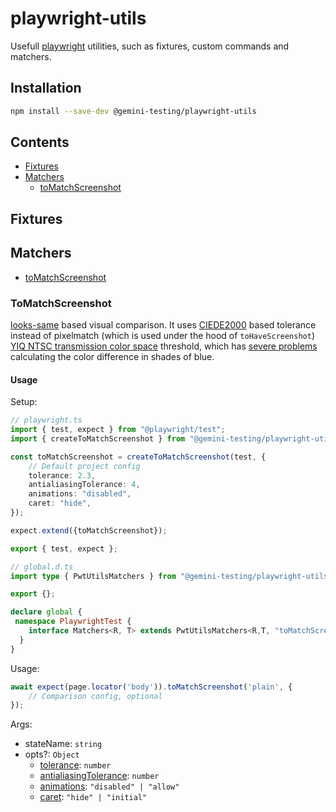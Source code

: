# playwright-utils

Usefull [playwright][pwt] utilities, such as fixtures, custom commands and matchers.

## Installation

```bash
npm install --save-dev @gemini-testing/playwright-utils
```

## Contents
- [Fixtures](#fixtures)
- [Matchers](#matchers)
  - [toMatchScreenshot](#tomatchscreenshot)

## Fixtures

## Matchers
- [toMatchScreenshot](#tomatchscreenshot)


### ToMatchScreenshot

[looks-same][looks-same] based visual comparison. It uses [CIEDE2000][ciede2000] based tolerance instead of pixelmatch (which is used under the hood of `toHaveScreenshot`) [YIQ NTSC transmission color space][yiq-ntsc] threshold, which has [severe problems](https://github.com/mapbox/pixelmatch/issues/127) calculating the color difference in shades of blue.

#### Usage

Setup:

```typescript
// playwright.ts
import { test, expect } from "@playwright/test";
import { createToMatchScreenshot } from "@gemini-testing/playwright-utils";

const toMatchScreenshot = createToMatchScreenshot(test, {
    // Default project config
    tolerance: 2.3,
    antialiasingTolerance: 4,
    animations: "disabled",
    caret: "hide",
});

expect.extend({toMatchScreenshot});

export { test, expect };
```

```typescript
// global.d.ts
import type { PwtUtilsMatchers } from "@gemini-testing/playwright-utils";

export {};

declare global {
 namespace PlaywrightTest {
    interface Matchers<R, T> extends PwtUtilsMatchers<R,T, "toMatchScreenshot"> {}
  }
}
```

Usage:

```typescript
await expect(page.locator('body')).toMatchScreenshot('plain', {
    // Comparison config, optional
});
```

Args:
- stateName: `string`
- opts?: `Object`
  - [tolerance][looks-same-tolerance]: `number`
  - [antialiasingTolerance][looks-same-antialiasing-tolerance]: `number`
  - [animations][pwt-animations]: `"disabled" | "allow"`
  - [caret][pwt-caret]: `"hide" | "initial"`

[pwt]: https://playwright.dev/
[looks-same]: https://github.com/gemini-testing/looks-same
[ciede2000]: https://en.wikipedia.org/wiki/Color_difference#CIEDE2000
[yiq-ntsc]: http://www.progmat.uaem.mx:8080/artVol2Num2/Articulo3Vol2Num2.pdf
[looks-same-tolerance]: https://github.com/gemini-testing/looks-same#comparing-images
[looks-same-antialiasing-tolerance]: https://github.com/gemini-testing/looks-same#comparing-images-with-ignoring-antialiasing
[pwt-animations]: https://playwright.dev/docs/api/class-pageassertions#page-assertions-to-have-screenshot-1-option-animations
[pwt-caret]: https://playwright.dev/docs/api/class-pageassertions#page-assertions-to-have-screenshot-1-option-caret
